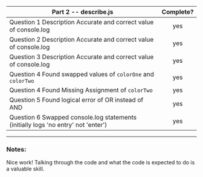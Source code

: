 | Part 2 -- describe.js                                                             | Complete? |
| --------------------------------------------------------------------------------- | :-------: |
| Question 1 Description Accurate and correct value of console.log                  |    yes    |
| Question 2 Description Accurate and correct value of console.log                  |    yes    |
| Question 3 Description Accurate and correct value of console.log                  |    yes    |
| Question 4 Found swapped values of `colorOne` and `colorTwo`                      |    yes    |
| Question 4 Found Missing Assignment of `colorTwo`                                 |    yes    |
| Question 5 Found logical error of OR instead of AND                               |    yes    |
| Question 6 Swapped console.log statements (initially logs 'no entry' not 'enter') |    yes    |

---

### Notes:

Nice work! Talking through the code and what the code is expected to do is a valuable skill.
